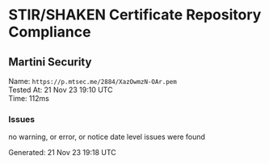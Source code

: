 # STIR/SHAKEN Certificate Repository Compliance

## Martini Security

Name: `https://p.mtsec.me/2884/XazOwmzN-OAr.pem`\
Tested At: 21 Nov 23 19:10 UTC\
Time: 112ms

### Issues

no warning, or error, or notice date level issues were found

Generated: 21 Nov 23 19:18 UTC
